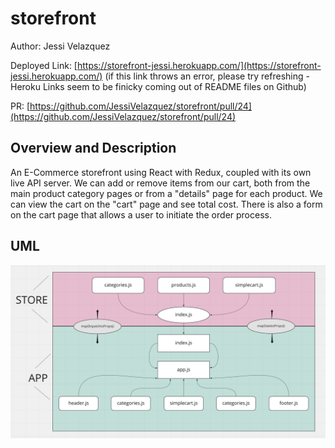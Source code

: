 # storefront

Author: Jessi Velazquez

Deployed Link: [https://storefront-jessi.herokuapp.com/](https://storefront-jessi.herokuapp.com/)
(if this link throws an error, please try refreshing - Heroku Links seem to be finicky coming out of README files on Github)

PR: [https://github.com/JessiVelazquez/storefront/pull/24](https://github.com/JessiVelazquez/storefront/pull/24)


## Overview and Description

An E-Commerce storefront using React with Redux, coupled with its own live API server. We can add or remove items from our cart, both from the main product category pages or from a "details" page for each product. We can view the cart on the "cart" page and see total cost. There is also a form on the cart page that allows a user to initiate the order process.


## UML

![UML](./UML.png)

